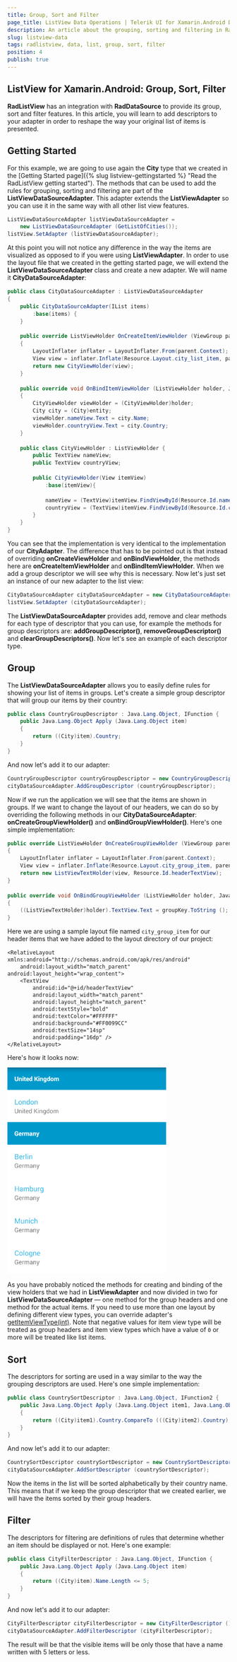 ```yaml
---
title: Group, Sort and Filter
page_title: ListView Data Operations | Telerik UI for Xamarin.Android Documentation
description: An article about the grouping, sorting and filtering in RadListView for Android. This article explains how to use descriptors to reshape your data by sorting, filtering or grouping.
slug: listview-data
tags: radlistview, data, list, group, sort, filter
position: 4
publish: true
---
```


## ListView for Xamarin.Android: Group, Sort, Filter

**RadListView** has an integration with **RadDataSource** to provide its group, sort and filter features. In this article, you will learn to add descriptors to your adapter in order to reshape the way your original 
list of items is presented.

## Getting Started

For this example, we are going to use again the **City** type that we created in the [Getting Started page]({% slug listview-gettingstarted %} "Read the RadListView getting started"). The methods that can be used
to add the rules for grouping, sorting and filtering are part of the **ListViewDataSourceAdapter**. This adapter extends the **ListViewAdapter** so you can use it in the same way with all other list view features.


```C#
ListViewDataSourceAdapter listViewDataSourceAdapter = 
	new ListViewDataSourceAdapter (GetListOfCities());
listView.SetAdapter (listViewDataSourceAdapter);
```

At this point you will not notice any difference in the way the items are visualized as opposed to if you were using **ListViewAdapter**. In order to use the layout file that we created in the getting started page,
we will extend the **ListViewDataSourceAdapter** class and create a new adapter. We will name it **CityDataSourceAdapter**:


```C#
public class CityDataSourceAdapter : ListViewDataSourceAdapter
{
	public CityDataSourceAdapter(IList items)
		:base(items) {
	}

	public override ListViewHolder OnCreateItemViewHolder (ViewGroup parent, int viewType)
	{
		LayoutInflater inflater = LayoutInflater.From(parent.Context);
		View view = inflater.Inflate(Resource.Layout.city_list_item, parent, false);
		return new CityViewHolder(view);
	}

	public override void OnBindItemViewHolder (ListViewHolder holder, Java.Lang.Object entity)
	{
		CityViewHolder viewHolder = (CityViewHolder)holder;
		City city = (City)entity;
		viewHolder.nameView.Text = city.Name;
		viewHolder.countryView.Text = city.Country;
	}

	public class CityViewHolder : ListViewHolder {
		public TextView nameView;
		public TextView countryView;

		public CityViewHolder(View itemView)
			:base(itemView){

			nameView = (TextView)itemView.FindViewById(Resource.Id.nameView);
			countryView = (TextView)itemView.FindViewById(Resource.Id.countryView);
		}
	}
}
```

You can see that the implementation is very identical to the implementation of our **CityAdapter**. The difference that has to be pointed out is that instead of overriding **onCreateViewHolder** and **onBindViewHolder**, the
methods here are **onCreateItemViewHolder** and **onBindItemViewHolder**. When we add a group descriptor we will see why this is necessary. Now let's just set an instance of our new adapter to the list view:


```C#
CityDataSourceAdapter cityDataSourceAdapter = new CityDataSourceAdapter (GetListOfCities());
listView.SetAdapter (cityDataSourceAdapter);
```

The **ListViewDataSourceAdapter** provides add, remove and clear methods for each type of descriptor that you can use, for example the methods for group descriptors are: **addGroupDescriptor()**, **removeGroupDescriptor()**
and **clearGroupDescriptors()**. Now let's see an example of each descriptor type.

## Group

The **ListViewDataSourceAdapter** allows you to easily define rules for showing your list of items in groups. Let's create a simple group descriptor that will group our items by their country:


```C#
public class CountryGroupDescriptor : Java.Lang.Object, IFunction {
	public Java.Lang.Object Apply (Java.Lang.Object item)
	{
		return ((City)item).Country;
	}
}
```

And now let's add it to our adapter:


```C#
CountryGroupDescriptor countryGroupDescriptor = new CountryGroupDescriptor ();
cityDataSourceAdapter.AddGroupDescriptor (countryGroupDescriptor);
```

Now if we run the application we will see that the items are shown in groups. If we want to change the layout of our headers, we can do so by overriding the following methods in our **CityDataSourceAdapter**: 
**onCreateGroupViewHolder()** and **onBindGroupViewHolder()**. Here's one simple implementation:


```C#
public override ListViewHolder OnCreateGroupViewHolder (ViewGroup parent, int viewType)
{
	LayoutInflater inflater = LayoutInflater.From(parent.Context);
	View view = inflater.Inflate(Resource.Layout.city_group_item, parent, false);
	return new ListViewTextHolder(view, Resource.Id.headerTextView);
}

public override void OnBindGroupViewHolder (ListViewHolder holder, Java.Lang.Object groupKey)
{
	((ListViewTextHolder)holder).TextView.Text = groupKey.ToString ();
}
```

Here we are using a sample layout file named `city_group_item` for our header items that we have added to the layout directory of our project:

	<RelativeLayout xmlns:android="http://schemas.android.com/apk/res/android"
		android:layout_width="match_parent" android:layout_height="wrap_content">
		<TextView
			android:id="@+id/headerTextView"
			android:layout_width="match_parent"
			android:layout_height="match_parent"
			android:textStyle="bold"
			android:textColor="#FFFFFF"
			android:background="#FF0099CC"
			android:textSize="14sp"
			android:padding="16dp" />
	</RelativeLayout>

Here's how it looks now:

![TelerikUI-ListView-Data-Operations](images/listview-data-1.png "Here's how the list looks when grouped.")

As you have probably noticed the methods for creating and binding of the view holders that we had in **ListViewAdapter** and now divided in two for **ListViewDataSourceAdapter** &mdash; one method for the group headers 
and one method for the actual items. If you need to use more than one layout by defining different view types, you can override adapter's 
<a href="https://developer.android.com/reference/android/support/v7/widget/RecyclerView.Adapter.html#getItemViewType(int)" target="_blank">getItemViewType(int)</a>. Note that negative values for item view type will be treated
as group headers and item view types which have a value of `0` or more will be treated like list items.

## Sort

The descriptors for sorting are used in a way similar to the way the grouping descriptors are used. Here's one simple implementation:


```C#
public class CountrySortDescriptor : Java.Lang.Object, IFunction2 {
	public Java.Lang.Object Apply (Java.Lang.Object item1, Java.Lang.Object item2)
	{
		return ((City)item1).Country.CompareTo (((City)item2).Country);
	}
}
```

And now let's add it to our adapter:


```C#
CountrySortDescriptor countrySortDescriptor = new CountrySortDescriptor ();
cityDataSourceAdapter.AddSortDescriptor (countrySortDescriptor);
```

Now the items in the list will be sorted alphabetically by their country name. This means that if we keep the group descriptor that we created earlier, we will have the items sorted by their group headers.

## Filter

The descriptors for filtering are definitions of rules that determine whether an item should be displayed or not. Here's one example:


```C#
public class CityFilterDescriptor : Java.Lang.Object, IFunction {
	public Java.Lang.Object Apply (Java.Lang.Object item)
	{
		return ((City)item).Name.Length <= 5;
	}
}
```

And now let's add it to our adapter:


```C#
CityFilterDescriptor cityFilterDescriptor = new CityFilterDescriptor ();
cityDataSourceAdapter.AddFilterDescriptor (cityFilterDescriptor);
```

The result will be that the visible items will be only those that have a name written with 5 letters or less.
